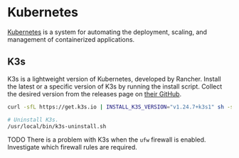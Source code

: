# Kubernetes
[Kubernetes](https://wiki.archlinux.org/title/kubernetes) is a system for automating the deployment, scaling, and management of containerized applications.

## K3s
K3s is a lightweight version of Kubernetes, developed by Rancher.
Install the latest or a specific version of K3s by running the install script.
Collect the desired version from the releases page on [their GitHub](https://github.com/k3s-io/k3s/releases/).

```bash
curl -sfL https://get.k3s.io | INSTALL_K3S_VERSION="v1.24.7+k3s1" sh -s –

# Uninstall K3s.
/usr/local/bin/k3s-uninstall.sh
```

TODO There is a problem with K3s when the `ufw` firewall is enabled. Investigate which firewall rules are required.
